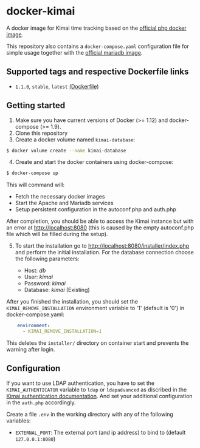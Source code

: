 # docker-kimai

A docker image for Kimai time tracking based on the [official php docker image](https://hub.docker.com/_/php/).

This repository also contains a `docker-compose.yaml` configuration file for simple usage together with the [official mariadb image](https://hub.docker.com/_/mariadb/).

## Supported tags and respective Dockerfile links

* `1.1.0`, `stable`, `latest` [(Dockerfile)](https://github.com/fkoester/docker-kimai/blob/master/Dockerfile)

## Getting started

1. Make sure you have current versions of Docker (>= 1.12) and docker-compose (>= 1.9).
2. Clone this repository
3. Create a docker volume named `kimai-database`:

  ```bash
  $ docker volume create --name kimai-database
  ```

4. Create and start the docker containers using docker-compose:

  ```bash
  $ docker-compose up
  ```

  This will command will:

  * Fetch the necessary docker images
  * Start the Apache and Mariadb services
  * Setup persistent configuration in the autoconf.php and auth.php

After completion, you should be able to access the Kimai instance but with an error at [http://localhost:8080](http://localhost:8080) (this is caused by the empty autoconf.php file which will be filled during the setup).

5. To start the installation go to [http://localhost:8080/installer/index.php](http://localhost:8080/installer/index.php) and perform the initial installation. For the database connection choose the following parameters:

    * Host: *db*
    * User: *kimai*
    * Password: *kimai*
    * Database: *kimai* (Existing)

After you finished the installation, you should set the `KIMAI_REMOVE_INSTALLATION` environment variable to '1' (default is '0') in docker-compose.yaml:

```yaml
    environment:
      - KIMAI_REMOVE_INSTALLATION=1
```

This deletes the `installer/` directory on container start and prevents the warning after login.

## Configuration

If you want to use LDAP authentication, you have to set the `KIMAI_AUTHENTICATOR` variable to `ldap` or `ldapadvanced` as discribed in the [Kimai authentication documentation](http://www.kimai.org/documentation/administrator/authenticator.html). And set your additional configuration in the `auth.php` accordingly.

Create a file `.env` in the working directory with any of the following variables:

* `EXTERNAL_PORT`: The external port (and ip address) to bind to (default `127.0.0.1:8080`)
